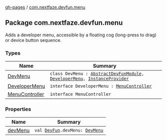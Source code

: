 [gh-pages](../index.md) / [com.nextfaze.devfun.menu](.)

## Package com.nextfaze.devfun.menu

Adds a developer menu, accessible by a floating cog (long-press to drag) or device button sequence.

### Types

| Name | Summary |
|---|---|
| [DevMenu](-dev-menu/index.md) | `class DevMenu : `[`AbstractDevFunModule`](../com.nextfaze.devfun.core/-abstract-dev-fun-module/index.md)`, `[`DeveloperMenu`](-developer-menu/index.md)`, `[`InstanceProvider`](../com.nextfaze.devfun.inject/-instance-provider/index.md) |
| [DeveloperMenu](-developer-menu/index.md) | `interface DeveloperMenu : `[`MenuController`](-menu-controller/index.md) |
| [MenuController](-menu-controller/index.md) | `interface MenuController` |

### Properties

| Name | Summary |
|---|---|
| [devMenu](dev-menu.md) | `val `[`DevFun`](../com.nextfaze.devfun.core/-dev-fun/index.md)`.devMenu: `[`DevMenu`](-dev-menu/index.md) |
